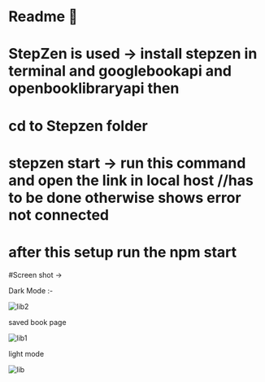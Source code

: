 # Readme 📖
# StepZen is used -> install stepzen in terminal and googlebookapi and openbooklibraryapi then
# cd to Stepzen folder 
# stepzen start -> run this command and open the link in local host //has to be done otherwise shows error not connected
# after this setup run the npm start 
#Screen shot -> 

Dark Mode :-


![lib2](https://user-images.githubusercontent.com/108626052/205481916-9bd524f6-dc20-4119-8b81-e43a3123513f.jpg)


saved book page


![lib1](https://user-images.githubusercontent.com/108626052/205481941-da906882-eae3-4569-8f71-520691465614.jpg)


light mode 


![lib](https://user-images.githubusercontent.com/108626052/205481985-6376c3ea-2512-4a86-b9aa-16fc775d60dd.jpg)
